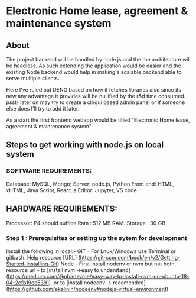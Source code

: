 # Electronic Home lease, agreement & maintenance system

## About
The project backend will be handled by node.js and the the architecture will be headless. As such extending the application would be easier and the existing Node backend would help in making a scalable backend able to serve multiple clients. 

Here I've ruled out DENO based on how it fetches libraries also since its new any advantage it provides will be nullified by the r&d time consumed. 
psst- later on may try to create a cli/gui based admin panel or if someone else does I'll try to add it later.

As a start the first frontend webapp would be titled "Electronic Home lease, agreement & maintenance system".

## Steps to get working with node.js on local system
### SOFTWARE REQUIREMENTS: 
 Database: MySQL, Mongo; 
 Server: node.js, Python 
 Front end: HTML, xHTML, Java Script, React.js
Editor: Jupyter, VS code

## HARDWARE REQUIREMENTS:
Processor: P4 should suffice
Ram : 512 MB RAM.
Storage : 30 GB 

### Step 1 : Prerequisites or setting up the sytem for development
Install the following in local:-
GIT - For Lnux/Windows use Terminal or gitbash. Help resource [URL] (https://git-scm.com/book/en/v2/Getting-Started-Installing-Git)
Node - First install nodenv or nvm but not both. resource url - to [install nvm ->easy to understand] (https://medium.com/@nbanzyme/easy-way-to-install-nvm-on-ubuntu-18-04-2cfb19ee5391) ,or to [install nodeenv -> recomended] (https://github.com/ekalinin/nodeenv#nodejs-virtual-environment).
